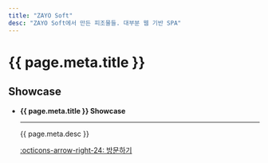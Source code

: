 ```yaml
---
title: "ZAYO Soft"
desc: "ZAYO Soft에서 만든 피조물들. 대부분 웹 기반 SPA"
---
```


# {{ page.meta.title }}

## Showcase

<div class="grid cards" markdown>

- __{{ page.meta.title }} Showcase__

    ---

    {{ page.meta.desc }}

    [:octicons-arrow-right-24: 방문하기](https://zayosoft.github.io/)

</div>
